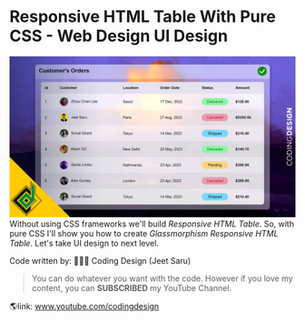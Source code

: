 # Responsive HTML Table With Pure CSS - Web Design UI Design
![HTML Table UI Design](images/screenshot.jpg)
Without using CSS frameworks we'll build *Responsive HTML Table*. So, with pure CSS I'll show you how to create *Glassmorphism Responsive HTML Table*. Let's take UI design to next level.

Code written by:
👨🏻‍⚕️ Coding Design (Jeet Saru)

> You can do whatever you want with the code. However if you love my content, you can **SUBSCRIBED** my YouTube Channel.

🌎link: www.youtube.com/codingdesign 
